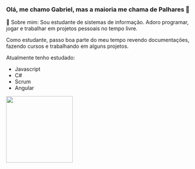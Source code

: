 ### Olá, me chamo Gabriel, mas a maioria me chama de **Palhares** 👋

💬 Sobre mim:
Sou estudante de sistemas de informação. Adoro programar, jogar e trabalhar em projetos pessoais no tempo livre.

Como estudante, passo boa parte do meu tempo revendo documentações, fazendo cursos e trabalhando em alguns projetos.


Atualmente tenho estudado:
- Javascript
- C#
- Scrum
- Angular
<img height="180em" src="https://github-readme-stats.vercel.app/api?username=gabrielplhrs&show_icons=true&hide_border=true&&count_private=true&include_all_commits=true" />
